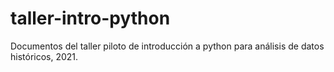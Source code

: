 # taller-intro-python
Documentos del taller piloto de introducción a python para análisis de datos históricos, 2021.
